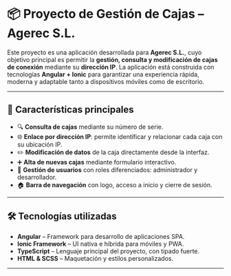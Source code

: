 # 📦 Proyecto de Gestión de Cajas – Agerec S.L.

Este proyecto es una aplicación desarrollada para **Agerec S.L.**, cuyo objetivo principal es permitir la **gestión, consulta y modificación de cajas de conexión** mediante su **dirección IP**. La aplicación está construida con tecnologías **Angular + Ionic** para garantizar una experiencia rápida, moderna y adaptable tanto a dispositivos móviles como de escritorio.

---

## 🧩 Características principales

- 🔍 **Consulta de cajas** mediante su número de serie.
- 🌐 **Enlace por dirección IP**: permite identificar y relacionar cada caja con su ubicación IP.
- ✏️ **Modificación de datos** de la caja directamente desde la interfaz.
- ➕ **Alta de nuevas cajas** mediante formulario interactivo.
- 🔐 **Gestión de usuarios** con roles diferenciados: administrador y desarrollador.
- 🏠 **Barra de navegación** con logo, acceso a inicio y cierre de sesión.

---

## 🛠️ Tecnologías utilizadas

- **Angular** – Framework para desarrollo de aplicaciones SPA.
- **Ionic Framework** – UI nativa e híbrida para móviles y PWA.
- **TypeScript** – Lenguaje principal del proyecto, con tipado fuerte.
- **HTML & SCSS** – Maquetación y estilos personalizados.

---
